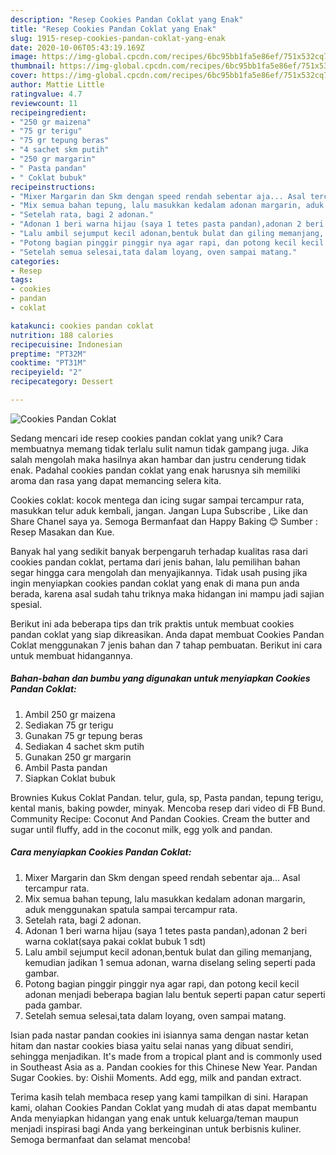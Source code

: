 ```yaml
---
description: "Resep Cookies Pandan Coklat yang Enak"
title: "Resep Cookies Pandan Coklat yang Enak"
slug: 1915-resep-cookies-pandan-coklat-yang-enak
date: 2020-10-06T05:43:19.169Z
image: https://img-global.cpcdn.com/recipes/6bc95bb1fa5e86ef/751x532cq70/cookies-pandan-coklat-foto-resep-utama.jpg
thumbnail: https://img-global.cpcdn.com/recipes/6bc95bb1fa5e86ef/751x532cq70/cookies-pandan-coklat-foto-resep-utama.jpg
cover: https://img-global.cpcdn.com/recipes/6bc95bb1fa5e86ef/751x532cq70/cookies-pandan-coklat-foto-resep-utama.jpg
author: Mattie Little
ratingvalue: 4.7
reviewcount: 11
recipeingredient:
- "250 gr maizena"
- "75 gr terigu"
- "75 gr tepung beras"
- "4 sachet skm putih"
- "250 gr margarin"
- " Pasta pandan"
- " Coklat bubuk"
recipeinstructions:
- "Mixer Margarin dan Skm dengan speed rendah sebentar aja... Asal tercampur rata."
- "Mix semua bahan tepung, lalu masukkan kedalam adonan margarin, aduk menggunakan spatula sampai tercampur rata."
- "Setelah rata, bagi 2 adonan."
- "Adonan 1 beri warna hijau (saya 1 tetes pasta pandan),adonan 2 beri warna coklat(saya pakai coklat bubuk 1 sdt)"
- "Lalu ambil sejumput kecil adonan,bentuk bulat dan giling memanjang, kemudian jadikan 1 semua adonan, warna diselang seling seperti pada gambar."
- "Potong bagian pinggir pinggir nya agar rapi, dan potong kecil kecil adonan menjadi beberapa bagian lalu bentuk seperti papan catur seperti pada gambar."
- "Setelah semua selesai,tata dalam loyang, oven sampai matang."
categories:
- Resep
tags:
- cookies
- pandan
- coklat

katakunci: cookies pandan coklat 
nutrition: 188 calories
recipecuisine: Indonesian
preptime: "PT32M"
cooktime: "PT31M"
recipeyield: "2"
recipecategory: Dessert

---
```



![Cookies Pandan Coklat](https://img-global.cpcdn.com/recipes/6bc95bb1fa5e86ef/751x532cq70/cookies-pandan-coklat-foto-resep-utama.jpg)

Sedang mencari ide resep cookies pandan coklat yang unik? Cara membuatnya memang tidak terlalu sulit namun tidak gampang juga. Jika salah mengolah maka hasilnya akan hambar dan justru cenderung tidak enak. Padahal cookies pandan coklat yang enak harusnya sih memiliki aroma dan rasa yang dapat memancing selera kita.

Cookies coklat: kocok mentega dan icing sugar sampai tercampur rata, masukkan telur aduk kembali, jangan. Jangan Lupa Subscribe , Like dan Share Chanel saya ya. Semoga Bermanfaat dan Happy Baking 😊 Sumber : Resep Masakan dan Kue.

Banyak hal yang sedikit banyak berpengaruh terhadap kualitas rasa dari cookies pandan coklat, pertama dari jenis bahan, lalu pemilihan bahan segar hingga cara mengolah dan menyajikannya. Tidak usah pusing jika ingin menyiapkan cookies pandan coklat yang enak di mana pun anda berada, karena asal sudah tahu triknya maka hidangan ini mampu jadi sajian spesial.


Berikut ini ada beberapa tips dan trik praktis untuk membuat cookies pandan coklat yang siap dikreasikan. Anda dapat membuat Cookies Pandan Coklat menggunakan 7 jenis bahan dan 7 tahap pembuatan. Berikut ini cara untuk membuat hidangannya.

<!--inarticleads1-->

##### Bahan-bahan dan bumbu yang digunakan untuk menyiapkan Cookies Pandan Coklat:

1. Ambil 250 gr maizena
1. Sediakan 75 gr terigu
1. Gunakan 75 gr tepung beras
1. Sediakan 4 sachet skm putih
1. Gunakan 250 gr margarin
1. Ambil  Pasta pandan
1. Siapkan  Coklat bubuk


Brownies Kukus Coklat Pandan. telur, gula, sp, Pasta pandan, tepung terigu, kental manis, baking powder, minyak. Mencoba resep dari video di FB Bund. Community Recipe: Coconut And Pandan Cookies. Cream the butter and sugar until fluffy, add in the coconut milk, egg yolk and pandan. 

<!--inarticleads2-->

##### Cara menyiapkan Cookies Pandan Coklat:

1. Mixer Margarin dan Skm dengan speed rendah sebentar aja... Asal tercampur rata.
1. Mix semua bahan tepung, lalu masukkan kedalam adonan margarin, aduk menggunakan spatula sampai tercampur rata.
1. Setelah rata, bagi 2 adonan.
1. Adonan 1 beri warna hijau (saya 1 tetes pasta pandan),adonan 2 beri warna coklat(saya pakai coklat bubuk 1 sdt)
1. Lalu ambil sejumput kecil adonan,bentuk bulat dan giling memanjang, kemudian jadikan 1 semua adonan, warna diselang seling seperti pada gambar.
1. Potong bagian pinggir pinggir nya agar rapi, dan potong kecil kecil adonan menjadi beberapa bagian lalu bentuk seperti papan catur seperti pada gambar.
1. Setelah semua selesai,tata dalam loyang, oven sampai matang.


Isian pada nastar pandan cookies ini isiannya sama dengan nastar ketan hitam dan nastar cookies biasa yaitu selai nanas yang dibuat sendiri, sehingga menjadikan. It&#39;s made from a tropical plant and is commonly used in Southeast Asia as a. Pandan cookies for this Chinese New Year. Pandan Sugar Cookies. by: Oishii Moments. Add egg, milk and pandan extract. 

Terima kasih telah membaca resep yang kami tampilkan di sini. Harapan kami, olahan Cookies Pandan Coklat yang mudah di atas dapat membantu Anda menyiapkan hidangan yang enak untuk keluarga/teman maupun menjadi inspirasi bagi Anda yang berkeinginan untuk berbisnis kuliner. Semoga bermanfaat dan selamat mencoba!
